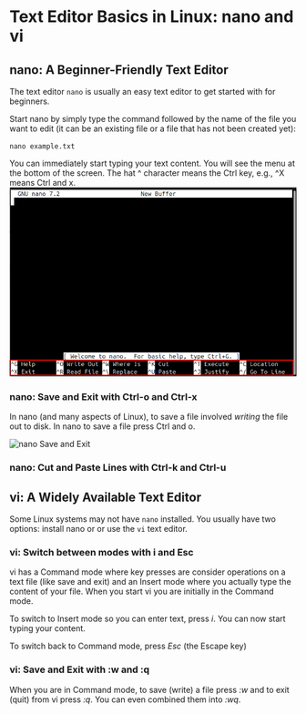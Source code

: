 # Text Editor Basics in Linux: nano and vi

## nano: A Beginner-Friendly Text Editor

The text editor ``nano`` is usually an easy text editor to get started with for beginners.

Start nano by simply type the command followed by the name of the file you want to edit (it can be an existing file or a file that has not been created yet):
```
nano example.txt
```
You can immediately start typing your text content. You will see the menu at the bottom of the screen. The hat ^ character means the Ctrl key, e.g., ^X means Ctrl and x.
![nano text editor main menu](./images/nano-text-editor-1.png)

### nano: Save and Exit with Ctrl-o and Ctrl-x

In nano (and many aspects of Linux), to save a file involved *writing* the file out to disk. In nano to save a file press Ctrl and o. 

![nano Save and Exit](./images/)



### nano: Cut and Paste Lines with Ctrl-k and Ctrl-u

## vi: A Widely Available Text Editor

Some Linux systems may not have ``nano`` installed. You usually have two options: install nano or or use the ``vi`` text editor.

### vi: Switch between modes with i and Esc

vi has a Command mode where key presses are consider operations on a text file (like save and exit) and an Insert mode where you actually type the content of your file. When you start vi you are initially in the Command mode.

To switch to Insert mode so you can enter text, press *i*. You can now start typing your content.

To switch back to Command mode, press *Esc* (the Escape key)

### vi: Save and Exit with :w and :q

When you are in Command mode, to save (write) a file press *:w* and to exit (quit) from vi press *:q*. You can even combined them into *:wq*.


